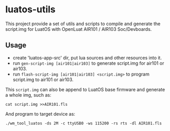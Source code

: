 # luatos-utils

This project provide a set of utils and scripts to compile and generate the script.img for LuatOS with OpenLuat AIR101 / AIR103 Soc/Devboards.

## Usage
- create 'luatos-app-src' dir, put lua sources and other resources into it.
- run `gen-script-img [air101|air103]` to generate script.img for air101 or air103.
- run `flash-script-img [air101|air103] <script.img>` to program script.img to air101 or air103.

This `script.img` can also be append to LuatOS base firmware and generate a whole img, such as:
```
cat script.img >>AIR101.fls
```

And program to target device as:
```
./wm_tool_luatos -ds 2M -c ttyUSB0 -ws 115200 -rs rts -dl AIR101.fls
```
